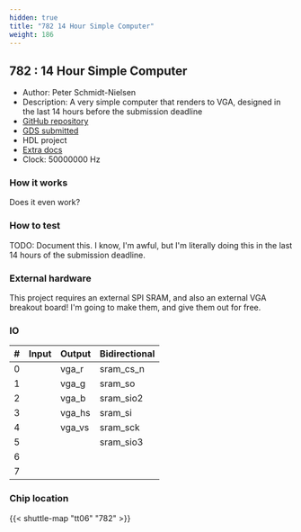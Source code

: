 ```yaml
---
hidden: true
title: "782 14 Hour Simple Computer"
weight: 186
---
```


## 782 : 14 Hour Simple Computer

* Author: Peter Schmidt-Nielsen
* Description: A very simple computer that renders to VGA, designed in the last 14 hours before the submission deadline
* [GitHub repository](https://github.com/petersn/tt06-submission)
* [GDS submitted](https://github.com/petersn/tt06-submission/actions/runs/8758277739)
* HDL project
* [Extra docs](None)
* Clock: 50000000 Hz

<!---

This file is used to generate your project datasheet. Please fill in the information below and delete any unused
sections.

You can also include images in this folder and reference them in the markdown. Each image must be less than
512 kb in size, and the combined size of all images must be less than 1 MB.
-->


### How it works

Does it even work?

### How to test

TODO: Document this. I know, I'm awful, but I'm literally doing this in the last 14 hours of the submission deadline.

### External hardware

This project requires an external SPI SRAM, and also an external VGA breakout board! I'm going to make them, and give them out for free.


### IO

| # | Input          | Output         | Bidirectional   |
| - | -------------- | -------------- | --------------- |
| 0 |  | vga_r | sram_cs_n |
| 1 |  | vga_g | sram_so |
| 2 |  | vga_b | sram_sio2 |
| 3 |  | vga_hs | sram_si |
| 4 |  | vga_vs | sram_sck |
| 5 |  |  | sram_sio3 |
| 6 |  |  |  |
| 7 |  |  |  |

### Chip location

{{< shuttle-map "tt06" "782" >}}

